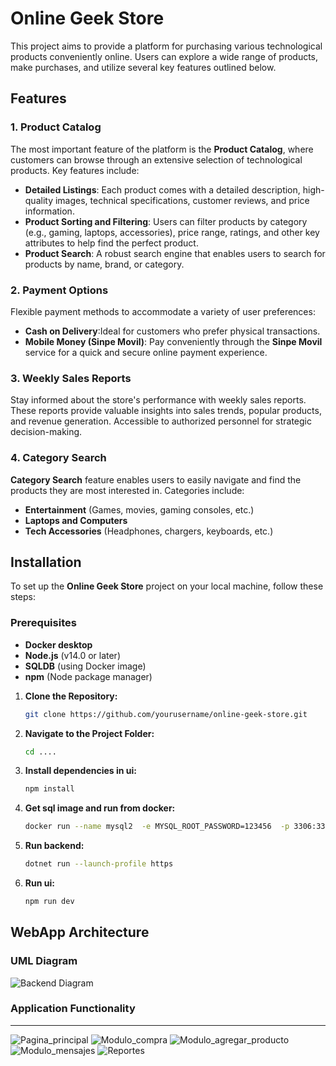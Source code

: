 # Online Geek Store

This project aims to provide a platform for purchasing various technological products conveniently online. Users can explore a wide range of products, make purchases, and utilize several key features outlined below.

## Features

### 1. Product Catalog
The most important feature of the platform is the **Product Catalog**, where customers can browse through an extensive selection of technological products. Key features include:
- **Detailed Listings**: Each product comes with a detailed description, high-quality images, technical specifications, customer reviews, and price information.
- **Product Sorting and Filtering**: Users can filter products by category (e.g., gaming, laptops, accessories), price range, ratings, and other key attributes to help find the perfect product.
- **Product Search**: A robust search engine that enables users to search for products by name, brand, or category.

### 2. Payment Options
Flexible payment methods to accommodate a variety of user preferences:
- **Cash on Delivery**:Ideal for customers who prefer physical transactions.
- **Mobile Money (Sinpe Movil)**: Pay conveniently through the **Sinpe Movil** service for a quick and secure online payment experience.
  

### 3. Weekly Sales Reports
Stay informed about the store's performance with weekly sales reports. These reports provide valuable insights into sales trends, popular products, and revenue generation. Accessible to authorized personnel for strategic decision-making.

### 4. Category Search
**Category Search** feature enables users to easily navigate and find the products they are most interested in. Categories include:
- **Entertainment** (Games, movies, gaming consoles, etc.)
- **Laptops and Computers**
- **Tech Accessories** (Headphones, chargers, keyboards, etc.)

## Installation

To set up the **Online Geek Store** project on your local machine, follow these steps:

### Prerequisites
- **Docker desktop** 
- **Node.js** (v14.0 or later)
- **SQLDB** (using Docker image)
- **npm** (Node package manager)

1. **Clone the Repository:**
   ```bash
   git clone https://github.com/yourusername/online-geek-store.git

2. **Navigate to the Project Folder:**
   ```bash
   cd ....

3. **Install dependencies in ui:**
   ```bash
   npm install

4. **Get sql image and run from docker:**
   ```bash
   docker run --name mysql2  -e MYSQL_ROOT_PASSWORD=123456  -p 3306:3306 mysql

5. **Run backend:**
    ```bash
   dotnet run --launch-profile https

6. **Run ui:**
    ```bash
   npm run dev 

## WebApp Architecture

### UML Diagram
![Backend Diagram](https://raw.githubusercontent.com/jazielrs/Pagina_compra/master/backend.png)

### Application Functionality
---
![Pagina_principal](images/pagina_inicial.png)
![Modulo_compra](images/modulo_compra.png)
![Modulo_agregar_producto](images/modulo_agregar_producto.png)
![Modulo_mensajes](images/modulo_mensajes.png)
![Reportes](images/reportes.png)
